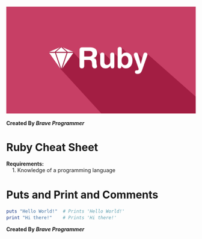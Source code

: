![Ruby Logo](ruby.png)

**Created By _Brave Programmer_**

# **Ruby Cheat Sheet**

**Requirements:**  
&nbsp;&nbsp;&nbsp;&nbsp;1. Knowledge of a programming language

# Puts and Print and Comments

```ruby
puts "Hello World!"  # Prints 'Hello World!'
print "Hi there!"    # Prints 'Hi there!'
```

**Created By _Brave Programmer_**
